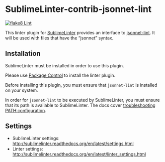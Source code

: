 SublimeLinter-contrib-jsonnet-lint
================================

[![flake8 Lint](https://github.com/m-messiah/SublimeLinter-contrib-jsonnet-lint/actions/workflows/flake8.yml/badge.svg)](https://github.com/m-messiah/SublimeLinter-contrib-jsonnet-lint/actions/workflows/flake8.yml)

This linter plugin for [SublimeLinter](https://github.com/SublimeLinter/SublimeLinter) provides an interface to [jsonnet-lint](https://github.com/google/go-jsonnet/tree/master/linter). It will be used with files that have the “jsonnet” syntax.

## Installation
SublimeLinter must be installed in order to use this plugin. 

Please use [Package Control](https://packagecontrol.io) to install the linter plugin.

Before installing this plugin, you must ensure that `jsonnet-lint` is installed on your system.

In order for `jsonnet-lint` to be executed by SublimeLinter, you must ensure that its path is available to SublimeLinter. The docs cover [troubleshooting PATH configuration](http://sublimelinter.readthedocs.io/en/latest/troubleshooting.html#finding-a-linter-executable).

## Settings
- SublimeLinter settings: http://sublimelinter.readthedocs.org/en/latest/settings.html
- Linter settings: http://sublimelinter.readthedocs.org/en/latest/linter_settings.html
